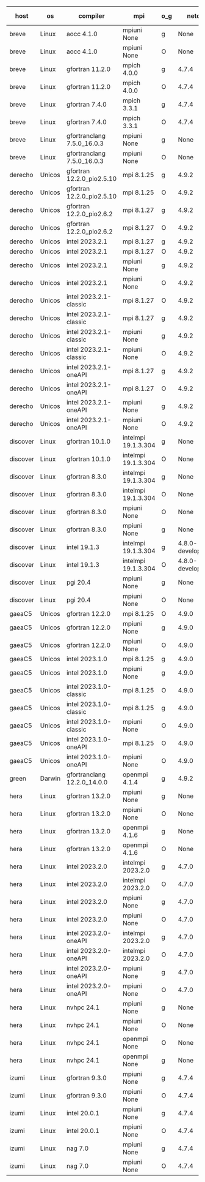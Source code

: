 

| host     | os       | compiler                              | mpi                      | o_g        | netcdf        | build       | u_pass          | u_fail          | s_pass            | s_fail            | e_pass             | e_fail             | nuopc_pass       | nuopc_fail       | artifacts link          |
|----------|----------|---------------------------------------|--------------------------|------------|---------------|-------------|-----------------|-----------------|-------------------|-------------------|--------------------|--------------------|------------------|------------------|-------------------------|
| breve | Linux | aocc 4.1.0 | mpiuni None  | g | None  | PASS | 12439 | 26 | 8 | 0 | 44 | 0 | None | None | <a href="https://github.com/esmf-org/esmf-test-artifacts/tree/7afe6c069dfbf63686963fd14061ad904ddd0c2f/feature_numa/aocc/4.1.0/g/mpiuni/None" target="_blank">7afe6c0</a> | 
| breve | Linux | aocc 4.1.0 | mpiuni None  | O | None  | PASS | 12439 | 26 | 8 | 0 | 44 | 0 | None | None | <a href="https://github.com/esmf-org/esmf-test-artifacts/tree/ba3a33f10b1fd2e4fb6f8c6ad5f02fef5a55c201/feature_numa/aocc/4.1.0/O/mpiuni/None" target="_blank">ba3a33f</a> | 
| breve | Linux | gfortran 11.2.0 | mpich 4.0.0  | g | 4.7.4  | PASS | 14133 | 0 | 50 | 0 | 81 | 0 | 51 | 0 | <a href="https://github.com/esmf-org/esmf-test-artifacts/tree/ac1d6c386b7e87bf9e79866c9e3813a0dc8739c2/feature_numa/gfortran/11.2.0/g/mpich/4.0.0" target="_blank">ac1d6c3</a> | 
| breve | Linux | gfortran 11.2.0 | mpich 4.0.0  | O | 4.7.4  | PASS | 14133 | 0 | 50 | 0 | 81 | 0 | 51 | 0 | <a href="https://github.com/esmf-org/esmf-test-artifacts/tree/77ea25990a7e5f022726c10728011b25228ba792/feature_numa/gfortran/11.2.0/O/mpich/4.0.0" target="_blank">77ea259</a> | 
| breve | Linux | gfortran 7.4.0 | mpich 3.3.1  | g | 4.7.4  | PASS | 14133 | 0 | 50 | 0 | 81 | 0 | 51 | 0 | <a href="https://github.com/esmf-org/esmf-test-artifacts/tree/67cb131796b3258ed512982f22c96b43a5ea5003/feature_numa/gfortran/7.4.0/g/mpich/3.3.1" target="_blank">67cb131</a> | 
| breve | Linux | gfortran 7.4.0 | mpich 3.3.1  | O | 4.7.4  | PASS | 14133 | 0 | 50 | 0 | 81 | 0 | 51 | 0 | <a href="https://github.com/esmf-org/esmf-test-artifacts/tree/44f0ca8c5277d04844fe6f902e834373b976ba4c/feature_numa/gfortran/7.4.0/O/mpich/3.3.1" target="_blank">44f0ca8</a> | 
| breve | Linux | gfortranclang 7.5.0_16.0.3 | mpiuni None  | g | None  | PASS | 12465 | 0 | 8 | 0 | 44 | 0 | None | None | <a href="https://github.com/esmf-org/esmf-test-artifacts/tree/2360fdd13b517173c78ad29a192f500ad302cabb/feature_numa/gfortranclang/7.5.0_16.0.3/g/mpiuni/None" target="_blank">2360fdd</a> | 
| breve | Linux | gfortranclang 7.5.0_16.0.3 | mpiuni None  | O | None  | PASS | 12465 | 0 | 8 | 0 | 44 | 0 | None | None | <a href="https://github.com/esmf-org/esmf-test-artifacts/tree/5a8d53ac101a920fdb82189de560bbd2049f6d50/feature_numa/gfortranclang/7.5.0_16.0.3/O/mpiuni/None" target="_blank">5a8d53a</a> | 
| derecho | Unicos | gfortran 12.2.0_pio2.5.10 | mpi 8.1.25  | g | 4.9.2  | PASS | 14133 | 0 | 50 | 0 | 81 | 0 | 51 | 0 | <a href="https://github.com/esmf-org/esmf-test-artifacts/tree/63a2bdf680a7b5d9a22f9163456533765a422576/feature_numa/gfortran/12.2.0_pio2.5.10/g/mpi/8.1.25" target="_blank">63a2bdf</a> | 
| derecho | Unicos | gfortran 12.2.0_pio2.5.10 | mpi 8.1.25  | O | 4.9.2  | PASS | 14133 | 0 | 50 | 0 | 81 | 0 | 51 | 0 | <a href="https://github.com/esmf-org/esmf-test-artifacts/tree/2d6c9728db55a95b44194014e5eb88b565cd4440/feature_numa/gfortran/12.2.0_pio2.5.10/O/mpi/8.1.25" target="_blank">2d6c972</a> | 
| derecho | Unicos | gfortran 12.2.0_pio2.6.2 | mpi 8.1.27  | g | 4.9.2  | PASS | 14133 | 0 | 50 | 0 | 81 | 0 | 51 | 0 | <a href="https://github.com/esmf-org/esmf-test-artifacts/tree/786ea0db3bd3e31ca4d13c1cef87553729720f72/feature_numa/gfortran/12.2.0_pio2.6.2/g/mpi/8.1.27" target="_blank">786ea0d</a> | 
| derecho | Unicos | gfortran 12.2.0_pio2.6.2 | mpi 8.1.27  | O | 4.9.2  | PASS | 14133 | 0 | 50 | 0 | 81 | 0 | 51 | 0 | <a href="https://github.com/esmf-org/esmf-test-artifacts/tree/1d09955eca027fb23748946b6e758d3a4a761522/feature_numa/gfortran/12.2.0_pio2.6.2/O/mpi/8.1.27" target="_blank">1d09955</a> | 
| derecho | Unicos | intel 2023.2.1 | mpi 8.1.27  | g | 4.9.2  | PASS | 14133 | 0 | 50 | 0 | 81 | 0 | 51 | 0 | <a href="https://github.com/esmf-org/esmf-test-artifacts/tree/da2a825d8b518dc99a296c46ee562c3c60d47e82/feature_numa/intel/2023.2.1/g/mpi/8.1.27" target="_blank">da2a825</a> | 
| derecho | Unicos | intel 2023.2.1 | mpi 8.1.27  | O | 4.9.2  | PASS | 14133 | 0 | 50 | 0 | 81 | 0 | 51 | 0 | <a href="https://github.com/esmf-org/esmf-test-artifacts/tree/433de7d3de322ddfe31e1d0682c479c09438842d/feature_numa/intel/2023.2.1/O/mpi/8.1.27" target="_blank">433de7d</a> | 
| derecho | Unicos | intel 2023.2.1 | mpiuni None  | g | 4.9.2  | PASS | 12465 | 0 | 8 | 0 | 44 | 0 | None | None | <a href="https://github.com/esmf-org/esmf-test-artifacts/tree/7ee207e7ebc5e49252bb124de51e18a06d7d29b1/feature_numa/intel/2023.2.1/g/mpiuni/None" target="_blank">7ee207e</a> | 
| derecho | Unicos | intel 2023.2.1 | mpiuni None  | O | 4.9.2  | PASS | 12465 | 0 | 8 | 0 | 44 | 0 | None | None | <a href="https://github.com/esmf-org/esmf-test-artifacts/tree/c5db941223a8611f5bdc22df9c0dca4f3e7bf67d/feature_numa/intel/2023.2.1/O/mpiuni/None" target="_blank">c5db941</a> | 
| derecho | Unicos | intel 2023.2.1-classic | mpi 8.1.27  | O | 4.9.2  | PASS | None | None | None | None | None | None | None | None | <a href="https://github.com/esmf-org/esmf-test-artifacts/tree/5fd1551e29956ab510b66832c7c6d624e6c1cb14/feature_numa/intel/2023.2.1-classic/O/mpi/8.1.27" target="_blank">5fd1551</a> | 
| derecho | Unicos | intel 2023.2.1-classic | mpi 8.1.27  | g | 4.9.2  | PASS | None | None | None | None | None | None | None | None | <a href="https://github.com/esmf-org/esmf-test-artifacts/tree/b3ed8efa79c2f6c76670bc56116aae955b57fcc9/feature_numa/intel/2023.2.1-classic/g/mpi/8.1.27" target="_blank">b3ed8ef</a> | 
| derecho | Unicos | intel 2023.2.1-classic | mpiuni None  | g | 4.9.2  | PASS | None | None | None | None | None | None | None | None | <a href="https://github.com/esmf-org/esmf-test-artifacts/tree/1aee3a9cbf361d145af0cdcc6ab1e5b9356333f2/feature_numa/intel/2023.2.1-classic/g/mpiuni/None" target="_blank">1aee3a9</a> | 
| derecho | Unicos | intel 2023.2.1-classic | mpiuni None  | O | 4.9.2  | PASS | 12465 | 0 | 8 | 0 | 44 | 0 | None | None | <a href="https://github.com/esmf-org/esmf-test-artifacts/tree/44bc5b61b14390d8f0c769c06167721d43452043/feature_numa/intel/2023.2.1-classic/O/mpiuni/None" target="_blank">44bc5b6</a> | 
| derecho | Unicos | intel 2023.2.1-oneAPI | mpi 8.1.27  | g | 4.9.2  | PASS | None | None | None | None | None | None | None | None | <a href="https://github.com/esmf-org/esmf-test-artifacts/tree/208ee76b4f5be384413fa3827dcdeecb3eda29f5/feature_numa/intel/2023.2.1-oneAPI/g/mpi/8.1.27" target="_blank">208ee76</a> | 
| derecho | Unicos | intel 2023.2.1-oneAPI | mpi 8.1.27  | O | 4.9.2  | PASS | None | None | None | None | None | None | None | None | <a href="https://github.com/esmf-org/esmf-test-artifacts/tree/369a0eb4c41d0575301ca2bf45d45e3ea6360862/feature_numa/intel/2023.2.1-oneAPI/O/mpi/8.1.27" target="_blank">369a0eb</a> | 
| derecho | Unicos | intel 2023.2.1-oneAPI | mpiuni None  | g | 4.9.2  | PASS | None | None | None | None | None | None | None | None | <a href="https://github.com/esmf-org/esmf-test-artifacts/tree/5a5c91aeb964b7a63ebb8497bfbb19e2d3a79729/feature_numa/intel/2023.2.1-oneAPI/g/mpiuni/None" target="_blank">5a5c91a</a> | 
| derecho | Unicos | intel 2023.2.1-oneAPI | mpiuni None  | O | 4.9.2  | PASS | 12465 | 0 | 8 | 0 | 44 | 0 | None | None | <a href="https://github.com/esmf-org/esmf-test-artifacts/tree/50cc010ae92d2cda2d42c278b4ff834eafda5d5c/feature_numa/intel/2023.2.1-oneAPI/O/mpiuni/None" target="_blank">50cc010</a> | 
| discover | Linux | gfortran 10.1.0 | intelmpi 19.1.3.304  | g | None  | PASS | 14118 | 15 | 50 | 0 | 81 | 0 | 51 | 0 | <a href="https://github.com/esmf-org/esmf-test-artifacts/tree/a250115b6c6829afa8c248ac513c2d1b448dd321/feature_numa/gfortran/10.1.0/g/intelmpi/19.1.3.304" target="_blank">a250115</a> | 
| discover | Linux | gfortran 10.1.0 | intelmpi 19.1.3.304  | O | None  | PASS | 14118 | 15 | 50 | 0 | 81 | 0 | 51 | 0 | <a href="https://github.com/esmf-org/esmf-test-artifacts/tree/38ed7e3b3ee8df97c7036b32673de0086d1d6951/feature_numa/gfortran/10.1.0/O/intelmpi/19.1.3.304" target="_blank">38ed7e3</a> | 
| discover | Linux | gfortran 8.3.0 | intelmpi 19.1.3.304  | g | None  | PASS | 14118 | 15 | 50 | 0 | 81 | 0 | 51 | 0 | <a href="https://github.com/esmf-org/esmf-test-artifacts/tree/bd4830b80f2e1b285143fec46937ba61c431ef51/feature_numa/gfortran/8.3.0/g/intelmpi/19.1.3.304" target="_blank">bd4830b</a> | 
| discover | Linux | gfortran 8.3.0 | intelmpi 19.1.3.304  | O | None  | PASS | 14118 | 15 | 50 | 0 | 81 | 0 | 51 | 0 | <a href="https://github.com/esmf-org/esmf-test-artifacts/tree/831402c7897c78600abcb835354d412d66ccb2da/feature_numa/gfortran/8.3.0/O/intelmpi/19.1.3.304" target="_blank">831402c</a> | 
| discover | Linux | gfortran 8.3.0 | mpiuni None  | O | None  | PASS | 12465 | 0 | 8 | 0 | 44 | 0 | None | None | <a href="https://github.com/esmf-org/esmf-test-artifacts/tree/f332b8cd97b22985a17d61e86c2c861af102318a/feature_numa/gfortran/8.3.0/O/mpiuni/None" target="_blank">f332b8c</a> | 
| discover | Linux | gfortran 8.3.0 | mpiuni None  | g | None  | PASS | 12465 | 0 | 8 | 0 | 44 | 0 | None | None | <a href="https://github.com/esmf-org/esmf-test-artifacts/tree/6ef86dd044e660f92d00d9a178db1353b506ba02/feature_numa/gfortran/8.3.0/g/mpiuni/None" target="_blank">6ef86dd</a> | 
| discover | Linux | intel 19.1.3 | intelmpi 19.1.3.304  | g | 4.8.0-development  | PASS | 14133 | 0 | 50 | 0 | 81 | 0 | 51 | 0 | <a href="https://github.com/esmf-org/esmf-test-artifacts/tree/009764561fc02fc757b67d4352e9ff970cc433ab/feature_numa/intel/19.1.3/g/intelmpi/19.1.3.304" target="_blank">0097645</a> | 
| discover | Linux | intel 19.1.3 | intelmpi 19.1.3.304  | O | 4.8.0-development  | PASS | 14133 | 0 | 50 | 0 | 81 | 0 | 51 | 0 | <a href="https://github.com/esmf-org/esmf-test-artifacts/tree/a76ec07b0b0bb59491ca4c5b594641da29db8107/feature_numa/intel/19.1.3/O/intelmpi/19.1.3.304" target="_blank">a76ec07</a> | 
| discover | Linux | pgi 20.4 | mpiuni None  | g | None  | PASS | 12465 | 0 | 8 | 0 | 44 | 0 | None | None | <a href="https://github.com/esmf-org/esmf-test-artifacts/tree/50aaf454c368b2830acfc8d2dd809ccdcf7bd5a5/feature_numa/pgi/20.4/g/mpiuni/None" target="_blank">50aaf45</a> | 
| discover | Linux | pgi 20.4 | mpiuni None  | O | None  | PASS | 12465 | 0 | 8 | 0 | 44 | 0 | None | None | <a href="https://github.com/esmf-org/esmf-test-artifacts/tree/a2340e28c162968d83380aa7a24e04286e866939/feature_numa/pgi/20.4/O/mpiuni/None" target="_blank">a2340e2</a> | 
| gaeaC5 | Unicos | gfortran 12.2.0 | mpi 8.1.25  | O | 4.9.0  | PASS | None | None | None | None | None | None | None | None | <a href="https://github.com/esmf-org/esmf-test-artifacts/tree/e19d1a5eeecfcbc6fe137d96865bd096fa456a88/feature_numa/gfortran/12.2.0/O/mpi/8.1.25" target="_blank">e19d1a5</a> | 
| gaeaC5 | Unicos | gfortran 12.2.0 | mpiuni None  | g | 4.9.0  | PASS | None | None | None | None | None | None | None | None | <a href="https://github.com/esmf-org/esmf-test-artifacts/tree/1b646bafb6030ee354deaf4ac1988cb6bd0b71b9/feature_numa/gfortran/12.2.0/g/mpiuni/None" target="_blank">1b646ba</a> | 
| gaeaC5 | Unicos | gfortran 12.2.0 | mpiuni None  | O | 4.9.0  | PASS | 12465 | 0 | 8 | 0 | 44 | 0 | None | None | <a href="https://github.com/esmf-org/esmf-test-artifacts/tree/487edfe3c765171046a727006b1ea4a84b2b4309/feature_numa/gfortran/12.2.0/O/mpiuni/None" target="_blank">487edfe</a> | 
| gaeaC5 | Unicos | intel 2023.1.0 | mpi 8.1.25  | g | 4.9.0  | PASS | None | None | None | None | None | None | None | None | <a href="https://github.com/esmf-org/esmf-test-artifacts/tree/259b1da4553d6204f619d04c3144b68e57808ab0/feature_numa/intel/2023.1.0/g/mpi/8.1.25" target="_blank">259b1da</a> | 
| gaeaC5 | Unicos | intel 2023.1.0 | mpiuni None  | g | 4.9.0  | PASS | 12465 | 0 | 8 | 0 | 44 | 0 | None | None | <a href="https://github.com/esmf-org/esmf-test-artifacts/tree/70878fd85cb7ffc439c48dd2d1c29b11cef53d39/feature_numa/intel/2023.1.0/g/mpiuni/None" target="_blank">70878fd</a> | 
| gaeaC5 | Unicos | intel 2023.1.0-classic | mpi 8.1.25  | O | 4.9.0  | PASS | None | None | None | None | None | None | None | None | <a href="https://github.com/esmf-org/esmf-test-artifacts/tree/6a8db9a2587b4e8de0d4894a90babc770933b69c/feature_numa/intel/2023.1.0-classic/O/mpi/8.1.25" target="_blank">6a8db9a</a> | 
| gaeaC5 | Unicos | intel 2023.1.0-classic | mpi 8.1.25  | g | 4.9.0  | PASS | None | None | None | None | None | None | None | None | <a href="https://github.com/esmf-org/esmf-test-artifacts/tree/485a9d0a7e922a68ac6975151eb4e86a8845557d/feature_numa/intel/2023.1.0-classic/g/mpi/8.1.25" target="_blank">485a9d0</a> | 
| gaeaC5 | Unicos | intel 2023.1.0-classic | mpiuni None  | O | 4.9.0  | PASS | None | None | None | None | None | None | None | None | <a href="https://github.com/esmf-org/esmf-test-artifacts/tree/c04e5f5a09a5dea8040ba2a5b90708d6e4841edf/feature_numa/intel/2023.1.0-classic/O/mpiuni/None" target="_blank">c04e5f5</a> | 
| gaeaC5 | Unicos | intel 2023.1.0-oneAPI | mpi 8.1.25  | O | 4.9.0  | PASS | None | None | None | None | None | None | None | None | <a href="https://github.com/esmf-org/esmf-test-artifacts/tree/7fc11092d19c13c60a21a0e729d6518aac8eb1e4/feature_numa/intel/2023.1.0-oneAPI/O/mpi/8.1.25" target="_blank">7fc1109</a> | 
| gaeaC5 | Unicos | intel 2023.1.0-oneAPI | mpiuni None  | O | 4.9.0  | PASS | 12465 | 0 | 8 | 0 | 44 | 0 | None | None | <a href="https://github.com/esmf-org/esmf-test-artifacts/tree/9b0643f2fa2d09616fc71fa2bfd6f7d922c98f44/feature_numa/intel/2023.1.0-oneAPI/O/mpiuni/None" target="_blank">9b0643f</a> | 
| green | Darwin | gfortranclang 12.2.0_14.0.0 | openmpi 4.1.4  | g | 4.9.2  | PASS | None | None | None | None | None | None | None | None | <a href="https://github.com/esmf-org/esmf-test-artifacts/tree/c81625576b620004eb144accd93de49862635f66/feature_numa/gfortranclang/12.2.0_14.0.0/g/openmpi/4.1.4" target="_blank">c816255</a> | 
| hera | Linux | gfortran 13.2.0 | mpiuni None  | g | None  | PASS | 12465 | 0 | 8 | 0 | 44 | 0 | None | None | <a href="https://github.com/esmf-org/esmf-test-artifacts/tree/c5a38135e9dd8f2e5e5134d755d806a20199b932/feature_numa/gfortran/13.2.0/g/mpiuni/None" target="_blank">c5a3813</a> | 
| hera | Linux | gfortran 13.2.0 | mpiuni None  | O | None  | PASS | 12465 | 0 | 8 | 0 | 44 | 0 | None | None | <a href="https://github.com/esmf-org/esmf-test-artifacts/tree/6f36d1d48fb334a8eab19bc3128dc3d0d26c2b6e/feature_numa/gfortran/13.2.0/O/mpiuni/None" target="_blank">6f36d1d</a> | 
| hera | Linux | gfortran 13.2.0 | openmpi 4.1.6  | g | None  | PASS | 14133 | 0 | 50 | 0 | 81 | 0 | 51 | 0 | <a href="https://github.com/esmf-org/esmf-test-artifacts/tree/27f22262cc81ab27b91d19a73906649308a42286/feature_numa/gfortran/13.2.0/g/openmpi/4.1.6" target="_blank">27f2226</a> | 
| hera | Linux | gfortran 13.2.0 | openmpi 4.1.6  | O | None  | PASS | 14133 | 0 | 50 | 0 | 81 | 0 | 51 | 0 | <a href="https://github.com/esmf-org/esmf-test-artifacts/tree/1bc520a7e76e1a84dcd680dc2dd091486aa1b794/feature_numa/gfortran/13.2.0/O/openmpi/4.1.6" target="_blank">1bc520a</a> | 
| hera | Linux | intel 2023.2.0 | intelmpi 2023.2.0  | g | 4.7.0  | PASS | None | None | None | None | None | None | None | None | <a href="https://github.com/esmf-org/esmf-test-artifacts/tree/cdd6e9a8a0d0d8226da65ab292ed3eb40d6ec50c/feature_numa/intel/2023.2.0/g/intelmpi/2023.2.0" target="_blank">cdd6e9a</a> | 
| hera | Linux | intel 2023.2.0 | intelmpi 2023.2.0  | O | 4.7.0  | PASS | None | None | None | None | None | None | None | None | <a href="https://github.com/esmf-org/esmf-test-artifacts/tree/0bb8abe5684c7a20722ec2693b5e31175526eb76/feature_numa/intel/2023.2.0/O/intelmpi/2023.2.0" target="_blank">0bb8abe</a> | 
| hera | Linux | intel 2023.2.0 | mpiuni None  | g | 4.7.0  | PASS | None | None | None | None | None | None | None | None | <a href="https://github.com/esmf-org/esmf-test-artifacts/tree/bcb8f2ce06127bc27737524bf7adcc0f57db7b57/feature_numa/intel/2023.2.0/g/mpiuni/None" target="_blank">bcb8f2c</a> | 
| hera | Linux | intel 2023.2.0 | mpiuni None  | O | 4.7.0  | PASS | 12465 | 0 | 8 | 0 | 44 | 0 | None | None | <a href="https://github.com/esmf-org/esmf-test-artifacts/tree/4af3ca2e0a7912cfeeb1c7763b818e14c080c3e3/feature_numa/intel/2023.2.0/O/mpiuni/None" target="_blank">4af3ca2</a> | 
| hera | Linux | intel 2023.2.0-oneAPI | intelmpi 2023.2.0  | g | 4.7.0  | PASS | 14133 | 0 | 50 | 0 | 81 | 0 | 51 | 0 | <a href="https://github.com/esmf-org/esmf-test-artifacts/tree/f446867416679ce053686214508e7f27389a2a39/feature_numa/intel/2023.2.0-oneAPI/g/intelmpi/2023.2.0" target="_blank">f446867</a> | 
| hera | Linux | intel 2023.2.0-oneAPI | intelmpi 2023.2.0  | O | 4.7.0  | PASS | None | None | None | None | None | None | None | None | <a href="https://github.com/esmf-org/esmf-test-artifacts/tree/f0588ee602a2782d50dabfd56ab05baa31e010e7/feature_numa/intel/2023.2.0-oneAPI/O/intelmpi/2023.2.0" target="_blank">f0588ee</a> | 
| hera | Linux | intel 2023.2.0-oneAPI | mpiuni None  | g | 4.7.0  | PASS | 12465 | 0 | 8 | 0 | 44 | 0 | None | None | <a href="https://github.com/esmf-org/esmf-test-artifacts/tree/e46b3b0c54d7b78ccb2856d6a4e5c69e7144e62f/feature_numa/intel/2023.2.0-oneAPI/g/mpiuni/None" target="_blank">e46b3b0</a> | 
| hera | Linux | intel 2023.2.0-oneAPI | mpiuni None  | O | 4.7.0  | PASS | None | None | None | None | None | None | None | None | <a href="https://github.com/esmf-org/esmf-test-artifacts/tree/8b0ac3dd249914d7a87033f964ba0ae22a87b181/feature_numa/intel/2023.2.0-oneAPI/O/mpiuni/None" target="_blank">8b0ac3d</a> | 
| hera | Linux | nvhpc 24.1 | mpiuni None  | g | None  | PASS | 12465 | 0 | 8 | 0 | 44 | 0 | None | None | <a href="https://github.com/esmf-org/esmf-test-artifacts/tree/087563f04f5c5b0848bf4e04d3765b632d0b0cd0/feature_numa/nvhpc/24.1/g/mpiuni/None" target="_blank">087563f</a> | 
| hera | Linux | nvhpc 24.1 | mpiuni None  | O | None  | PASS | None | None | None | None | None | None | None | None | <a href="https://github.com/esmf-org/esmf-test-artifacts/tree/4e43d1c2ed37f397d6826cf587e4871876d98b43/feature_numa/nvhpc/24.1/O/mpiuni/None" target="_blank">4e43d1c</a> | 
| hera | Linux | nvhpc 24.1 | openmpi None  | O | None  | PASS | None | None | None | None | None | None | None | None | <a href="https://github.com/esmf-org/esmf-test-artifacts/tree/628c2a4e7a7abfb9c93015df4e5b04ddb228a5a6/feature_numa/nvhpc/24.1/O/openmpi/None" target="_blank">628c2a4</a> | 
| hera | Linux | nvhpc 24.1 | openmpi None  | g | None  | PASS | 14133 | 0 | 50 | 0 | 81 | 0 | 51 | 0 | <a href="https://github.com/esmf-org/esmf-test-artifacts/tree/b36b255fcb1696bafe536bc6e70a9ab987668929/feature_numa/nvhpc/24.1/g/openmpi/None" target="_blank">b36b255</a> | 
| izumi | Linux | gfortran 9.3.0 | mpiuni None  | g | 4.7.4  | PASS | 12465 | 0 | 8 | 0 | 44 | 0 | None | None | <a href="https://github.com/esmf-org/esmf-test-artifacts/tree/d691ef4f39a1ff2f484b746e5f20cab545e48521/feature_numa/gfortran/9.3.0/g/mpiuni/None" target="_blank">d691ef4</a> | 
| izumi | Linux | gfortran 9.3.0 | mpiuni None  | O | 4.7.4  | PASS | 12465 | 0 | 8 | 0 | 44 | 0 | None | None | <a href="https://github.com/esmf-org/esmf-test-artifacts/tree/39540c8ac0f8ce1d684dbd5f7abe96f9fb15af9d/feature_numa/gfortran/9.3.0/O/mpiuni/None" target="_blank">39540c8</a> | 
| izumi | Linux | intel 20.0.1 | mpiuni None  | g | 4.7.4  | PASS | 12465 | 0 | 8 | 0 | 44 | 0 | None | None | <a href="https://github.com/esmf-org/esmf-test-artifacts/tree/b100788b7f6dc89394678b042086710059fcbfe5/feature_numa/intel/20.0.1/g/mpiuni/None" target="_blank">b100788</a> | 
| izumi | Linux | intel 20.0.1 | mpiuni None  | O | 4.7.4  | PASS | 12465 | 0 | 8 | 0 | 44 | 0 | None | None | <a href="https://github.com/esmf-org/esmf-test-artifacts/tree/574ab5f02124adf5bcd646cd46d2340154548158/feature_numa/intel/20.0.1/O/mpiuni/None" target="_blank">574ab5f</a> | 
| izumi | Linux | nag 7.0 | mpiuni None  | g | 4.7.4  | PASS | 12394 | 71 | 8 | 0 | 44 | 0 | None | None | <a href="https://github.com/esmf-org/esmf-test-artifacts/tree/365fe6840ceb6b8921e771527358329eb564ad42/feature_numa/nag/7.0/g/mpiuni/None" target="_blank">365fe68</a> | 
| izumi | Linux | nag 7.0 | mpiuni None  | O | 4.7.4  | PASS | 12465 | 0 | 8 | 0 | 44 | 0 | None | None | <a href="https://github.com/esmf-org/esmf-test-artifacts/tree/069ace6f7a8d7bf6366b7f8be6937dc4393faabf/feature_numa/nag/7.0/O/mpiuni/None" target="_blank">069ace6</a> | 
